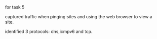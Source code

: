 for task 5

captured traffic when pinging sites and using the web browser to view a site.

identified 3 protocols: dns,icmpv6 and tcp.
